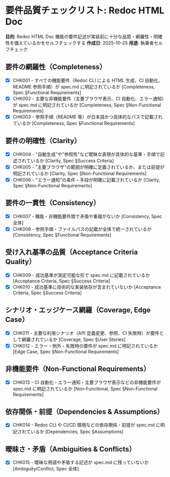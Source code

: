 # 要件品質チェックリスト: Redoc HTML Doc

**目的**: Redoc HTML Doc 機能の要件記述が実装前に十分な品質・網羅性・明確性を備えているかをセルフチェックする
**作成日**: 2025-10-25
**用途**: 執筆者セルフチェック

## 要件の網羅性（Completeness）

- [x] CHK001 - すべての機能要件（Redoc CLI による HTML 生成、CI 自動化、README 参照手順）が spec.md に明記されているか [Completeness, Spec §Functional Requirements]
- [x] CHK002 - 主要な非機能要件（主要ブラウザ表示、CI 自動化、エラー通知）が spec.md に明記されているか [Completeness, Spec §Non-Functional Requirements]
- [x] CHK003 - 参照手順（README 等）が日本語かつ具体的なパスで記載されているか [Completeness, Spec §Functional Requirements]

## 要件の明確性（Clarity）

- [x] CHK004 - "自動生成"や"参照性"など曖昧な表現が具体的な基準・手順で記述されているか [Clarity, Spec §Success Criteria]
- [x] CHK005 - "主要ブラウザ"の範囲が明確に定義されているか、または前提が明記されているか [Clarity, Spec §Non-Functional Requirements]
- [x] CHK006 - "エラー通知"の条件・手段が明確に記載されているか [Clarity, Spec §Non-Functional Requirements]

## 要件の一貫性（Consistency）

- [x] CHK007 - 機能・非機能要件間で矛盾や重複がないか [Consistency, Spec 全体]
- [x] CHK008 - 参照手順・ファイルパスの記載が全体で統一されているか [Consistency, Spec §Functional Requirements]

## 受け入れ基準の品質（Acceptance Criteria Quality）

- [x] CHK009 - 成功基準が測定可能な形で spec.md に記載されているか [Acceptance Criteria, Spec §Success Criteria]
- [x] CHK010 - 成功基準に技術的な実装依存が含まれていないか [Acceptance Criteria, Spec §Success Criteria]

## シナリオ・エッジケース網羅（Coverage, Edge Case）

- [x] CHK011 - 主要な利用シナリオ（API 定義変更、参照、CI 失敗時）が要件として網羅されているか [Coverage, Spec §User Stories]
- [x] CHK012 - エラー・例外・失敗時の要件が spec.md に明記されているか [Edge Case, Spec §Non-Functional Requirements]

## 非機能要件（Non-Functional Requirements）

- [x] CHK013 - CI 自動化・エラー通知・主要ブラウザ表示などの非機能要件が spec.md に明記されているか [Non-Functional, Spec §Non-Functional Requirements]

## 依存関係・前提（Dependencies & Assumptions）

- [x] CHK014 - Redoc CLI や CI/CD 環境などの依存関係・前提が spec.md に明記されているか [Dependencies, Spec §Assumptions]

## 曖昧さ・矛盾（Ambiguities & Conflicts）

- [x] CHK015 - 曖昧な用語や矛盾する記述が spec.md に残っていないか [Ambiguity/Conflict, Spec 全体]

